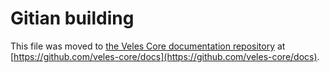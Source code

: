 Gitian building
================

This file was moved to [the Veles Core documentation repository](https://github.com/veles-core/docs/blob/master/gitian-building.md) at [https://github.com/veles-core/docs](https://github.com/veles-core/docs).
